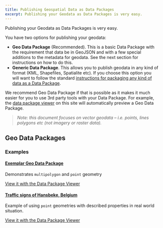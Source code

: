 ```yaml
---
title: Publishing Geospatial Data as Data Packages
excerpt: Publishing your Geodata as Data Packages is very easy.
---
```


Publishing your Geodata as Data Packages is very easy.

You have two options for publishing your geodata:

* **Geo Data Package** (Recommended). This is a basic Data Package with the
  requirement that data be in GeoJSON and with a few special additions to the
  metadata for geodata. See the next section for instructions on how to do
  this.
* **Generic Data Package**. This allows you to publish geodata in any kind of
  format (KML, Shapefiles, Spatialite etc). If you choose this option you will
  want to follow the standard [instructions for packaging any kind of data as a
  Data Package][any].

We recommend Geo Data Package if that is possible as it makes it much easier
for you to use 3rd party tools with your Data Package. For example, the [data
package viewer][viewer] on this site will automatically preview a Geo Data Package.

> *Note: this document focuses on *vector* geodata &ndash; i.e. points, lines polygons etc (not
imagery or raster data).*

[any]: /docs/data-packages/publish-any/
[viewer]: http://data.okfn.org/tools/view

## Geo Data Packages

### Examples

#### [Exemplar Geo Data Package](https://github.com/datasets/ex-geojson)

Demonstrates `multipolygon` and `point` geometry

[View it with the Data Package Viewer][view-1]

[view-1]: http://data.okfn.org/tools/view?url=https%3A%2F%2Fgithub.com%2Fdatasets%2Fex-geojson

<script src="http://gist-it.appspot.com/github/datasets/ex-geojson/blob/master/datapackage.json"></script>

#### [Traffic signs of Hansbeke, Belgium](https://github.com/peterdesmet/traffic-signs-hansbeke)

Example of using `point` geometries with described properties in real world situation.

[View it with the Data Package Viewer][view-2]

[view-2]: http://data.okfn.org/tools/view?url=https%3A%2F%2Fgithub.com%2Fpeterdesmet%2Ftraffic-signs-hansbeke

<script src="http://gist-it.appspot.com/github/datasets/ex-geojson/blob/master/datapackage.json"></script>
